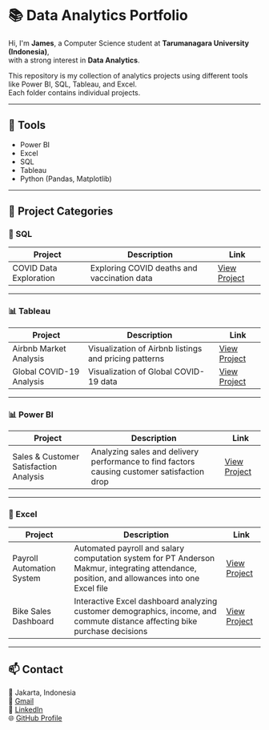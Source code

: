 # 📚 Data Analytics Portfolio

Hi, I'm **James**, a Computer Science student at **Tarumanagara University (Indonesia)**,  
with a strong interest in **Data Analytics**.

This repository is my collection of analytics projects using different tools like Power BI, SQL, Tableau, and Excel.  
Each folder contains individual projects.

---

## 🧠 Tools
- Power BI
- Excel
- SQL
- Tableau
- Python (Pandas, Matplotlib)

---

## 📂 Project Categories

### 🧮 SQL 
| Project | Description | Link |
|----------|--------------|------|
| COVID Data Exploration | Exploring COVID deaths and vaccination data | [View Project](./SQL/DataExplorationCOVID) |

---

### 📊 Tableau
| Project | Description | Link |
|----------|--------------|------|
| Airbnb Market Analysis | Visualization of Airbnb listings and pricing patterns | [View Project](./Tableau/AirbnbMarketAnalysis) |
| Global COVID-19 Analysis | Visualization of Global COVID-19 data  | [View Project](./Tableau/COVID19) |

---

### 📊 Power BI 
| Project | Description | Link |
|----------|--------------|------|
| Sales & Customer Satisfaction Analysis | Analyzing sales and delivery performance to find factors causing customer satisfaction drop | [View Project](./PowerBI/SalesCustomerSatisfaction) |

---

### 🧾 Excel 
| Project | Description | Link |
|----------|--------------|------|
| Payroll Automation System | Automated payroll and salary computation system for PT Anderson Makmur, integrating attendance, position, and allowances into one Excel file | [View Project](./Excel/Payroll) |
| Bike Sales Dashboard | Interactive Excel dashboard analyzing customer demographics, income, and commute distance affecting bike purchase decisions | [View Project](./Excel/SalesDashboard) |

---

## 📫 Contact
📍 Jakarta, Indonesia  
📧 [Gmail](jamesandrn@gmail.com)  
📧 [LinkedIn](https://www.linkedin.com/in/jamesandrn)  
🌐 [GitHub Profile](https://github.com/jamesadrn)
